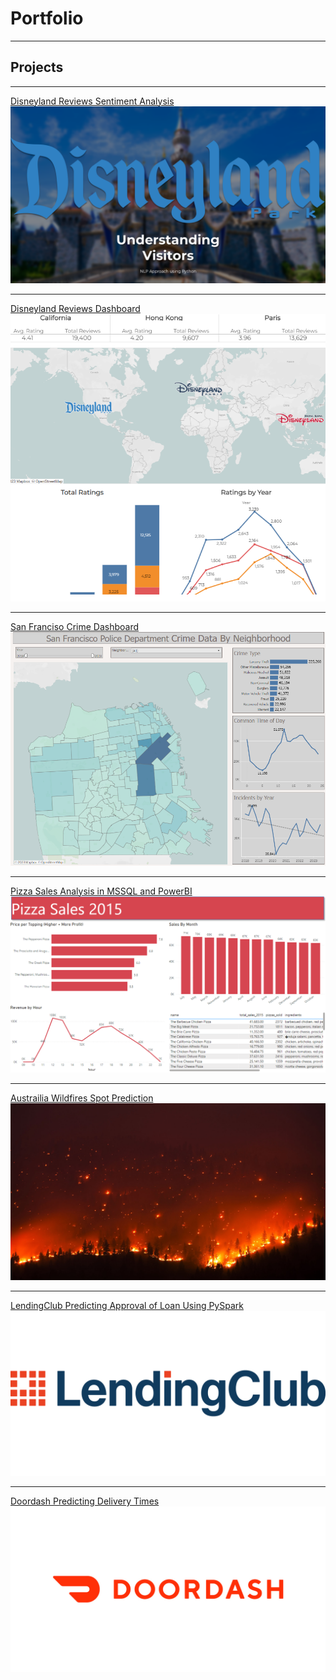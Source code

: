 # Portfolio

---

## Projects
---
[Disneyland Reviews Sentiment Analysis](/pdf/NLP_Disneyland_Reviews.pdf)
<img src="images/Disney_TN.png?raw=true"/>

---
[Disneyland Reviews Dashboard](https://public.tableau.com/app/profile/stanley.lam7652/viz/DisneylandReviewsDashboard/Story1)
<img src="images/disneyland_reviews_dashboard_tb.png?raw=true"/>

---
[San Franciso Crime Dashboard](https://public.tableau.com/views/SFCrime_16974829950790/Dashboard1?:language=en-US&publish=yes&:display_count=n&:origin=viz_share_link)
<img src="images/sf_tb.png?raw=true"/>

---
[Pizza Sales Analysis in MSSQL and PowerBI](/pdf/Pizza_Sales.pdf)
<img src="images/ps_tb.png?raw=true"/>

---
[Austrailia Wildfires Spot Prediction](/pdf/Wildfire_Forecasting_in_Australia_by_IBM.pdf)
<img src="images/wildfire.jpg?raw=true"/>

---
[LendingClub Predicting Approval of Loan Using PySpark](/pdf/LendingClub_Approval_of_Loan_Using_PySpark.pdf)
<img src="images/lc_tb.jpg?raw=true"/>

---
[Doordash Predicting Delivery Times](/pdf/Delivery_Time_Prediction.pdf)
<img src="images/dd_tb.jpg?raw=true"/>
